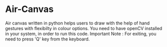 # Air-Canvas
Air canvas written in python helps users to draw with the help of hand gestures with flexibilty in colour options.
You need to have openCV installed in your system, in order to run this code.
Important Note : For exiting, you need to press 'Q' key from the keyboard.
